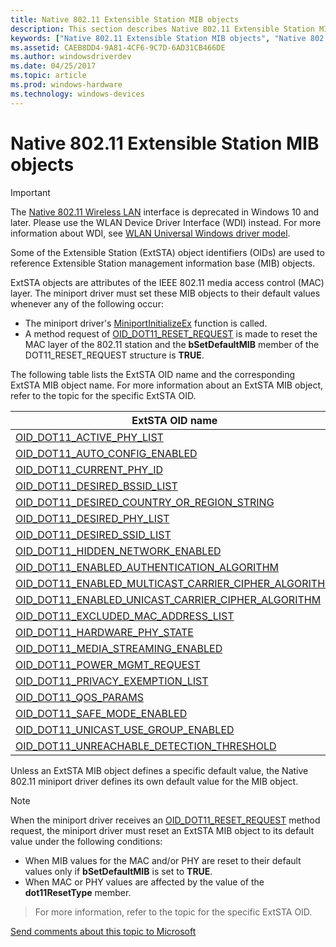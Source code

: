 ```yaml
---
title: Native 802.11 Extensible Station MIB objects
description: This section describes Native 802.11 Extensible Station MIB objects
keywords: ["Native 802.11 Extensible Station MIB objects", "Native 802.11 WLAN Extensible Station MIB objects", "WDK Native 802.11 Extensible Station MIB objects"]
ms.assetid: CAEB8DD4-9A81-4CF6-9C7D-6AD31CB466DE
ms.author: windowsdriverdev
ms.date: 04/25/2017
ms.topic: article
ms.prod: windows-hardware
ms.technology: windows-devices
---
```


# Native 802.11 Extensible Station MIB objects

>[!IMPORTANT]
> The [Native 802.11 Wireless LAN](native-802-11-wireless-lan4.md) interface is deprecated in Windows 10 and later. Please use the WLAN Device Driver Interface (WDI) instead. For more information about WDI, see [WLAN Universal Windows driver model](wifi-universal-driver-model.md).

Some of the Extensible Station (ExtSTA) object identifiers (OIDs) are used to reference Extensible Station management information base (MIB) objects.

ExtSTA objects are attributes of the IEEE 802.11 media access control (MAC) layer. The miniport driver must set these MIB objects to their default values whenever any of the following occur:

- The miniport driver's [MiniportInitializeEx](https://msdn.microsoft.com/library/windows/hardware/ff559389) function is called.
- A method request of [OID_DOT11_RESET_REQUEST](https://msdn.microsoft.com/library/windows/hardware/ff569409) is made to reset the MAC layer of the 802.11 station and the **bSetDefaultMIB** member of the DOT11_RESET_REQUEST structure is **TRUE**.

The following table lists the ExtSTA OID name and the corresponding ExtSTA MIB object name. For more information about an ExtSTA MIB object, refer to the topic for the specific ExtSTA OID.

| ExtSTA OID name                                                                                                 | Extensible Station MIB object name |
|---                                                                                                                   |---                            |
| [OID_DOT11_ACTIVE_PHY_LIST](https://msdn.microsoft.com/library/windows/hardware/ff569102)                            | msDot11ActivePhyList          |
| [OID_DOT11_AUTO_CONFIG_ENABLED](https://msdn.microsoft.com/library/windows/hardware/ff569106)                        | msDot11AutoConfigEnabled      |
| [OID_DOT11_CURRENT_PHY_ID](https://msdn.microsoft.com/library/windows/hardware/ff569135)                             | msDot11msDot11CurrentPhyID    |
| [OID_DOT11_DESIRED_BSSID_LIST](https://msdn.microsoft.com/library/windows/hardware/ff569141)                         | msDot11DesiredBSSIDList       |
| [OID_DOT11_DESIRED_COUNTRY_OR_REGION_STRING](https://msdn.microsoft.com/library/windows/hardware/ff569143)        | msDot11DesiredCountryOrRegionString |
| [OID_DOT11_DESIRED_PHY_LIST](https://msdn.microsoft.com/library/windows/hardware/ff569144)                           | msDot11DesiredPhyList         |
| [OID_DOT11_DESIRED_SSID_LIST](https://msdn.microsoft.com/library/windows/hardware/ff569145)                          | msDot11DesiredSSIDList        |
| [OID_DOT11_HIDDEN_NETWORK_ENABLED](https://msdn.microsoft.com/library/windows/hardware/ff569371)                     | msDot11HiddenNetworkEnabled   |
| [OID_DOT11_ENABLED_AUTHENTICATION_ALGORITHM](https://msdn.microsoft.com/library/windows/hardware/ff569356)           | msDot11EnabledAuthAlgo        |
| [OID_DOT11_ENABLED_MULTICAST_CARRIER_CIPHER_ALGORITHM](https://msdn.microsoft.com/library/windows/hardware/ff569357)| msDot11EnabledMulticastCipherAlgo |
| [OID_DOT11_ENABLED_UNICAST_CARRIER_CIPHER_ALGORITHM](https://msdn.microsoft.com/library/windows/hardware/ff569358)   | msDot11EnabledUnicastCipherAlgo |
| [OID_DOT11_EXCLUDED_MAC_ADDRESS_LIST](https://msdn.microsoft.com/library/windows/hardware/ff569364)                  | msDot11ExcludedMacAddressList |
| [OID_DOT11_HARDWARE_PHY_STATE](https://msdn.microsoft.com/library/windows/hardware/ff569370)                         | msDot11HardwarePHYState       |
| [OID_DOT11_MEDIA_STREAMING_ENABLED](https://msdn.microsoft.com/library/windows/hardware/ff569386)                    | msDot11MediaStreamingEnabled  |
| [OID_DOT11_POWER_MGMT_REQUEST](https://msdn.microsoft.com/library/windows/hardware/ff569402)                         | msDot11PowerSavingLevel       |
| [OID_DOT11_PRIVACY_EXEMPTION_LIST](https://msdn.microsoft.com/library/windows/hardware/ff569404)                     | msDot11PrivacyExemptionList   |
| [OID_DOT11_QOS_PARAMS](https://msdn.microsoft.com/library/windows/hardware/ff569405)                                 | msDot11QoSParams              |
| [OID_DOT11_SAFE_MODE_ENABLED](https://msdn.microsoft.com/library/windows/hardware/ff569412)                          | msDot11SafeModeEnabled        |
| [OID_DOT11_UNICAST_USE_GROUP_ENABLED](https://msdn.microsoft.com/library/windows/hardware/ff569433)                  | msDot11UnicastUseGroupEnabled |
| [OID_DOT11_UNREACHABLE_DETECTION_THRESHOLD](https://msdn.microsoft.com/library/windows/hardware/ff569434)        | msDot11UnreachableDetectionThreshold |

Unless an ExtSTA MIB object defines a specific default value, the Native 802.11 miniport driver defines its own default value for the MIB object.

>[!NOTE]
> When the miniport driver receives an [OID_DOT11_RESET_REQUEST](https://msdn.microsoft.com/library/windows/hardware/ff569409) method request, the miniport driver must reset an ExtSTA MIB object to its default value under the following conditions:
   - When MIB values for the MAC and/or PHY are reset to their default values only if **bSetDefaultMIB** is set to **TRUE**. 
   - When MAC or PHY values are affected by the value of the **dot11ResetType** member. 
> For more information, refer to the topic for the specific ExtSTA OID.

[Send comments about this topic to Microsoft](mailto:wsddocfb@microsoft.com?subject=Documentation%20feedback%20%5Bp_mb\p_mb%5D:%20Planning%20your%20APN%20database%20submission%20%20RELEASE:%20%281/18/2017%29&body=%0A%0APRIVACY%20STATEMENT%0A%0AWe%20use%20your%20feedback%20to%20improve%20the%20documentation.%20We%20don't%20use%20your%20email%20address%20for%20any%20other%20purpose,%20and%20we'll%20remove%20your%20email%20address%20from%20our%20system%20after%20the%20issue%20that%20you're%20reporting%20is%20fixed.%20While%20we're%20working%20to%20fix%20this%20issue,%20we%20might%20send%20you%20an%20email%20message%20to%20ask%20for%20more%20info.%20Later,%20we%20might%20also%20send%20you%20an%20email%20message%20to%20let%20you%20know%20that%20we've%20addressed%20your%20feedback.%0A%0AFor%20more%20info%20about%20Microsoft's%20privacy%20policy,%20see%20http://privacy.microsoft.com/default.aspx. "Send comments about this topic to Microsoft")